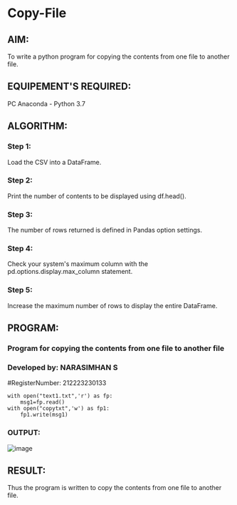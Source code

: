 # Copy-File
## AIM:
To write a python program for copying the contents from one file to another file.
## EQUIPEMENT'S REQUIRED: 
PC
Anaconda - Python 3.7
## ALGORITHM: 
### Step 1:
Load the CSV into a DataFrame.
### Step 2: 
 Print the number of contents to be displayed using df.head().
### Step 3: 
The number of rows returned is defined in Pandas option settings.
### Step 4:  
Check your system's maximum column with the pd.options.display.max_column statement.
### Step 5: 
Increase the maximum number of rows to display the entire DataFrame. 

## PROGRAM:
### Program for copying the contents from one file to another file
### Developed by: NARASIMHAN S
#RegisterNumber: 212223230133
```
with open("text1.txt",'r') as fp:
    msg1=fp.read()
with open("copytxt",'w') as fp1:
    fp1.write(msg1)
```

### OUTPUT:

![image](https://github.com/Narasimhan05/Copy-File/assets/132819871/c8a10e07-a552-43c8-8fb0-0320cb38ebaa)

## RESULT:
Thus the program is written to copy the contents from one file to another file.
